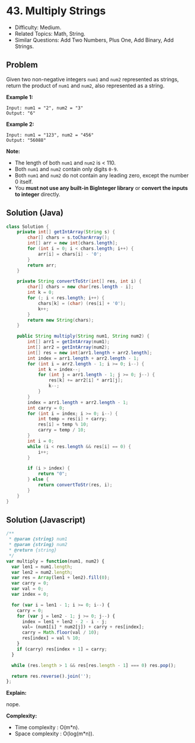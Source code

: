 # 43. Multiply Strings

- Difficulty: Medium.
- Related Topics: Math, String.
- Similar Questions: Add Two Numbers, Plus One, Add Binary, Add Strings.

## Problem

Given two non-negative integers ```num1``` and ```num2``` represented as strings, return the product of ```num1``` and ```num2```, also represented as a string.

**Example 1:**

```
Input: num1 = "2", num2 = "3"
Output: "6"
```

**Example 2:**

```
Input: num1 = "123", num2 = "456"
Output: "56088"
```

**Note:**

- The length of both ```num1``` and ```num2``` is < 110.
- Both ```num1``` and ```num2``` contain only digits ```0-9```.
- Both ```num1``` and ```num2``` do not contain any leading zero, except the number 0 itself.
- You **must not use any built-in BigInteger library** or **convert the inputs to integer** directly.

## Solution (Java)
```java
class Solution {
    private int[] getIntArray(String s) {
        char[] chars = s.toCharArray();
        int[] arr = new int[chars.length];
        for (int i = 0; i < chars.length; i++) {
            arr[i] = chars[i] - '0';
        }
        return arr;
    }

    private String convertToStr(int[] res, int i) {
        char[] chars = new char[res.length - i];
        int k = 0;
        for (; i < res.length; i++) {
            chars[k] = (char) (res[i] + '0');
            k++;
        }
        return new String(chars);
    }

    public String multiply(String num1, String num2) {
        int[] arr1 = getIntArray(num1);
        int[] arr2 = getIntArray(num2);
        int[] res = new int[arr1.length + arr2.length];
        int index = arr1.length + arr2.length - 1;
        for (int i = arr2.length - 1; i >= 0; i--) {
            int k = index--;
            for (int j = arr1.length - 1; j >= 0; j--) {
                res[k] += arr2[i] * arr1[j];
                k--;
            }
        }
        index = arr1.length + arr2.length - 1;
        int carry = 0;
        for (int i = index; i >= 0; i--) {
            int temp = res[i] + carry;
            res[i] = temp % 10;
            carry = temp / 10;
        }
        int i = 0;
        while (i < res.length && res[i] == 0) {
            i++;
        }

        if (i > index) {
            return "0";
        } else {
            return convertToStr(res, i);
        }
    }
}
```

## Solution (Javascript)

```javascript
/**
 * @param {string} num1
 * @param {string} num2
 * @return {string}
 */
var multiply = function(num1, num2) {
  var len1 = num1.length;
  var len2 = num2.length;
  var res = Array(len1 + len2).fill(0);
  var carry = 0;
  var val = 0;
  var index = 0;

  for (var i = len1 - 1; i >= 0; i--) {
    carry = 0;
    for (var j = len2 - 1; j >= 0; j--) {
      index = len1 + len2 - 2 - i - j;
      val= (num1[i] * num2[j]) + carry + res[index];
      carry = Math.floor(val / 10);
      res[index] = val % 10;
    }
    if (carry) res[index + 1] = carry;
  }

  while (res.length > 1 && res[res.length - 1] === 0) res.pop();

  return res.reverse().join('');
};
```

**Explain:**

nope.

**Complexity:**

* Time complexity : O(m*n).
* Space complexity : O(log(m*n)).
